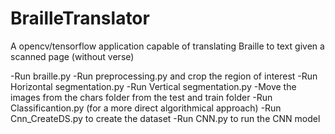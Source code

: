 # BrailleTranslator
A opencv/tensorflow application capable of translating Braille to text given a scanned page (without verse) 

-Run braille.py
-Run preprocessing.py and crop the region of interest
-Run Horizontal segmentation.py
-Run Vertical segmentation.py
-Move the images from the chars folder from the test and train folder
-Run Classificantion.py (for a more direct algorithmical approach)
-Run Cnn_CreateDS.py to create the dataset
-Run CNN.py to run the CNN model
